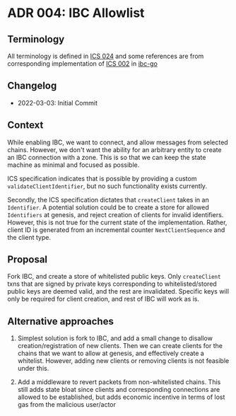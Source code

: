 # ADR 004: IBC Allowlist

## Terminology

All terminology is defined in [ICS 024](https://github.com/cosmos/ibc/tree/main/spec/core/ics-024-host-requirements) and some references are from corresponding implementation of [ICS 002](https://github.com/cosmos/ibc/tree/main/spec/core/ics-002-client-semantics) in [ibc-go](https://github.com/cosmos/ibc-go/blob/da1b7e0aaf4b7d466b1a7d1ed4f5d81149ff1d5b/modules/core/02-client)

## Changelog

- 2022-03-03: Initial Commit

## Context

While enabling IBC, we want to connect, and allow messages from selected chains. However, we don't want the ability for an arbitrary entity to create an IBC connection with a zone. This is so that we can keep the state machine as minimal and focused as possible.

ICS specification indicates that is possible by providing a custom `validateClientIdentifier`, but no such functionality exists currently.

Secondly, the ICS specification dictates that `createClient` takes in an `Identifier`. A potential solution could be to create a store for allowed `Identifiers` at genesis, and reject creation of clients for invalid identifiers. However, this is not true for the current state of the implementation. Rather, client ID is generated from an incremental counter `NextClientSequence` and the client type.

## Proposal

Fork IBC, and create a store of whitelisted public keys. Only `createClient` txns that are signed by private keys corresponding to whitelisted/stored public keys are deemed valid, and the rest are invalidated. Specific keys will only be required for client creation, and rest of IBC will work as is. 

## Alternative approaches

1. Simplest solution is fork to IBC, and add a small change to disallow creation/registration of new clients. Then we can create clients for the chains that we want to allow at genesis, and effectively create a whitelist. However, adding new clients or removing clients is not feasible under this.

2. Add a middleware to revert packets from non-whitelisted chains. This still adds state bloat since clients and corresponding connections are allowed to be established, but adds economic incentive in terms of lost gas from the malicious user/actor